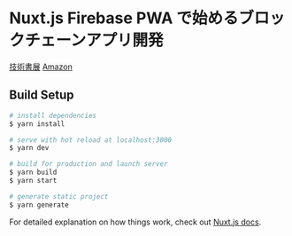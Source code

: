 # Nuxt.js Firebase PWA で始めるブロックチェーンアプリ開発

[技術書展](https://techbookfest.org/product/6101757899833344?productVariantID=6408862053695488)
[Amazon](https://www.amazon.co.jp/Nuxt-js-Firebase-PWA%E3%81%A7%E3%81%AF%E3%81%98%E3%82%81%E3%82%8B-%E3%83%96%E3%83%AD%E3%83%83%E3%82%AF%E3%83%81%E3%82%A7%E3%83%BC%E3%83%B3%E3%82%A2%E3%83%97%E3%83%AA%E9%96%8B%E7%99%BA-%E6%8A%80%E8%A1%93%E3%81%AE%E6%B3%89%E3%82%B7%E3%83%AA%E3%83%BC%E3%82%BA%EF%BC%88NextPublishing%EF%BC%89-ebook/dp/B08V51SG4R)

## Build Setup

```bash
# install dependencies
$ yarn install

# serve with hot reload at localhost:3000
$ yarn dev

# build for production and launch server
$ yarn build
$ yarn start

# generate static project
$ yarn generate
```

For detailed explanation on how things work, check out [Nuxt.js docs](https://nuxtjs.org).
